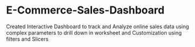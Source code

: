 # E-Commerce-Sales-Dashboard
Created Interactive Dashboard to track and Analyze online sales data using complex parameters to drill down  in worksheet and Customization using filters and Slicers
